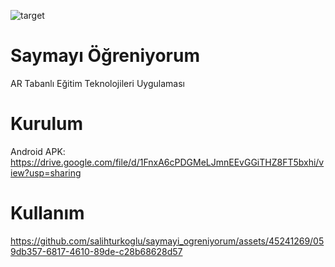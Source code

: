 ![target](https://github.com/salihturkoglu/saymayi_ogreniyorum/assets/45241269/4b0a097d-dfe0-45e1-b57d-e404c6a153de)

# Saymayı Öğreniyorum
AR Tabanlı Eğitim Teknolojileri Uygulaması

# Kurulum
Android 
APK: https://drive.google.com/file/d/1FnxA6cPDGMeLJmnEEvGGiTHZ8FT5bxhi/view?usp=sharing

# Kullanım

https://github.com/salihturkoglu/saymayi_ogreniyorum/assets/45241269/059db357-6817-4610-89de-c28b68628d57

